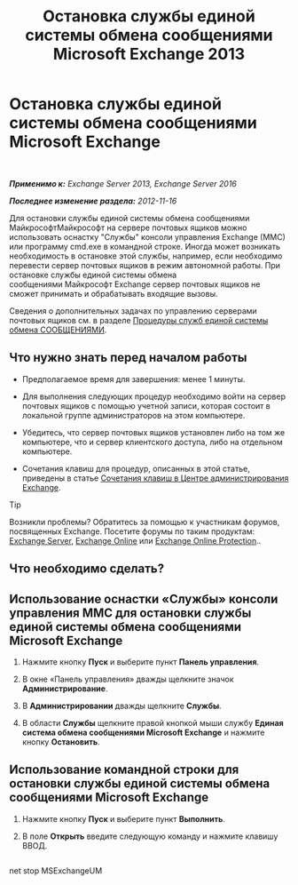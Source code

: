 ﻿---
title: 'Остановка службы единой системы обмена сообщениями Microsoft Exchange 2013'
TOCTitle: Остановка службы единой системы обмена сообщениями Microsoft Exchange
ms:assetid: 64fa5535-8150-45c6-82e6-d2346892a031
ms:mtpsurl: https://technet.microsoft.com/ru-ru/library/Aa998595(v=EXCHG.150)
ms:contentKeyID: 50556441
ms.date: 05/22/2018
mtps_version: v=EXCHG.150
ms.translationtype: MT
---

# Остановка службы единой системы обмена сообщениями Microsoft Exchange

 

_**Применимо к:** Exchange Server 2013, Exchange Server 2016_

_**Последнее изменение раздела:** 2012-11-16_

Для остановки службы единой системы обмена сообщениями МайкрософтМайкрософт на сервере почтовых ящиков можно использовать оснастку "Службы" консоли управления Exchange (MMC) или программу cmd.exe в командной строке. Иногда может возникать необходимость в остановке этой службы, например, если необходимо перевести сервер почтовых ящиков в режим автономной работы. При остановке службы единой системы обмена сообщениями Майкрософт Exchange сервер почтовых ящиков не сможет принимать и обрабатывать входящие вызовы.

Сведения о дополнительных задачах по управлению серверами почтовых ящиков см. в разделе [Процедуры служб единой системы обмена СООБЩЕНИЯМИ](um-services-procedures-exchange-2013-help.md).

## Что нужно знать перед началом работы

  - Предполагаемое время для завершения: менее 1 минуты.

  - Для выполнения следующих процедур необходимо войти на сервер почтовых ящиков с помощью учетной записи, которая состоит в локальной группе администраторов на этом компьютере.

  - Убедитесь, что сервер почтовых ящиков установлен либо на том же компьютере, что и сервер клиентского доступа, либо на отдельном компьютере.

  - Сочетания клавиш для процедур, описанных в этой статье, приведены в статье [Сочетания клавиш в Центре администрирования Exchange](keyboard-shortcuts-in-the-exchange-admin-center-exchange-online-protection-help.md).

> [!TIP]  
> Возникли проблемы? Обратитесь за помощью к участникам форумов, посвященных Exchange. Посетите форумы по таким продуктам: <a href="https://go.microsoft.com/fwlink/p/?linkid=60612">Exchange Server</a>, <a href="https://go.microsoft.com/fwlink/p/?linkid=267542">Exchange Online</a> или <a href="https://go.microsoft.com/fwlink/p/?linkid=285351">Exchange Online Protection</a>..


## Что необходимо сделать?

## Использование оснастки «Службы» консоли управления MMC для остановки службы единой системы обмена сообщениями Microsoft Exchange

1.  Нажмите кнопку **Пуск** и выберите пункт **Панель управления**.

2.  В окне «Панель управления» дважды щелкните значок **Администрирование**.

3.  В **Администрировании** дважды щелкните **Службы**.

4.  В области **Службы** щелкните правой кнопкой мыши службу **Единая система обмена сообщениями Microsoft Exchange** и нажмите кнопку **Остановить**.

## Использование командной строки для остановки службы единой системы обмена сообщениями Microsoft Exchange

1.  Нажмите кнопку **Пуск** и выберите пункт **Выполнить**.

2.  В поле **Открыть** введите следующую команду и нажмите клавишу ВВОД.
    
    ```powershell
net stop MSExchangeUM
```

